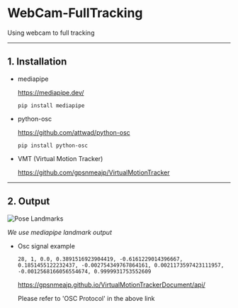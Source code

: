 # WebCam-FullTracking
Using webcam to full tracking

------

## 1. Installation

- mediapipe 

  https://mediapipe.dev/

  ```
  pip install mediapipe
  ```

  

- python-osc

  https://github.com/attwad/python-osc

  ```
  pip install python-osc
  ```

  

- VMT (Virtual Motion Tracker)

  https://github.com/gpsnmeajp/VirtualMotionTracker

------

## 2. Output

![Pose Landmarks](https://google.github.io/mediapipe/images/mobile/pose_tracking_full_body_landmarks.png)

*We use mediapipe landmark output*

- Osc signal example

  ```
  28, 1, 0.0, 0.3891516923904419, -0.6161229014396667, 0.1851455122232437, -0.002754349767864161, 0.0021173597423111957, -0.0012568166056554674, 0.9999931753552609
  ```

  https://gpsnmeajp.github.io/VirtualMotionTrackerDocument/api/

  Please refer to 'OSC Protocol' in the above link

